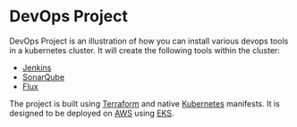 <!-- Give a small summary for the current project -->
# DevOps Project

DevOps Project is an illustration of how you can install various devops tools in a kubernetes cluster.
It will create the following tools within the cluster:

- [Jenkins](https://www.jenkins.io/)
- [SonarQube](https://www.sonarqube.org/)
- [Flux](https://fluxcd.io/)

The project is built using [Terraform](https://www.terraform.io/) and native [Kubernetes](https://kubernetes.io/) manifests. It is designed to be deployed on [AWS](https://aws.amazon.com/) using [EKS](https://aws.amazon.com/eks/).
